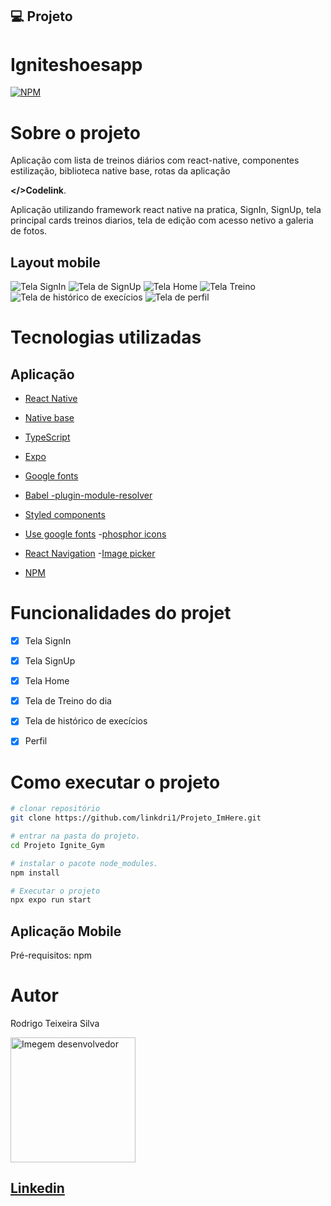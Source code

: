 
## 💻 Projeto

# Igniteshoesapp

[![NPM](https://img.shields.io/npm/l/react)](https://github.com/linkdri1/Ignite_Gym/blob/rotas_privadas/LICENSE)

# Sobre o projeto

Aplicação com lista de treinos diários com react-native, componentes estilização, biblioteca native base, rotas da aplicação 

 **</>Codelink**.

Aplicação utilizando framework react native na pratica, SignIn, SignUp, tela principal cards treinos diarios, tela de edição com acesso netivo a galeria de fotos. 

## Layout mobile
![Tela SignIn](./assets/imagem-2.png)
![Tela de SignUp](./assets/imagem-3.png)
![Tela Home](./assets/imagem-4.png)
![Tela Treino](./assets/imagem-5.png)
![Tela de histórico de execícios](./assets/imagem-6.png)
![Tela de perfil](./assets/imagem-7.png)

# Tecnologias utilizadas
## Aplicação

- [React Native](https://reactnative.dev/docs/getting-started)
- [Native base](https://nativebase.io)
- [TypeScript](https://www.typescriptlang.org/docs/)
- [Expo](https://docs.expo.dev/?utm_source=google&utm_medium=cpc&utm_content=search&gclid=CjwKCAjwxOymBhAFEiwAnodBLE4O6-g49a-HniPnrQt_l-6t_CNvui4z2_h31jUCUpesirHbFYmI_hoC39IQAvD_BwE)

- [Google fonts](https://docs.expo.dev/develop/user-interface/fonts/#use-a-google-font)
- [Babel -plugin-module-resolver](https://github.com/tleunen/babel-plugin-module-resolver#readme)
- [Styled components](www.google.com/url)
- [Use google fonts](https://docs.expo.dev/develop/user-interface/fonts/#use-a-google-font)
-[phosphor icons](https://phosphoricons.com)
- [React Navigation](https://reactnavigation.org)
-[Image picker](https://docs.expo.dev/versions/latest/sdk/imagepicker/)
- [NPM](https://docs.npmjs.com)


# Funcionalidades do projet

- [x] Tela SignIn 
- [x] Tela SignUp
- [x] Tela Home
- [x] Tela de Treino do dia 
- [x] Tela de histórico de execícios
- [x] Perfil


# Como executar o projeto

```bash
# clonar repositório
git clone https://github.com/linkdri1/Projeto_ImHere.git

# entrar na pasta do projeto.
cd Projeto Ignite_Gym

# instalar o pacote node_modules.
npm install

# Executar o projeto
npx expo run start
```
## Aplicação Mobile
Pré-requisitos: npm 

# Autor

Rodrigo Teixeira Silva

<img style = "width:200px" src="https://github.com/linkdri1.png" alt="Imegem desenvolvedor" >

## [Linkedin](https://www.linkedin.com/in/rodrigo-teixeira-silva/)


